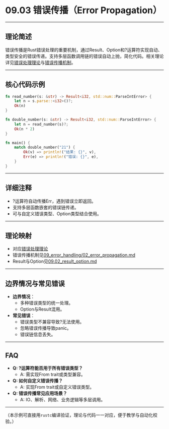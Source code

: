 # 09.03 错误传播（Error Propagation）

---

## 理论简述

错误传播是Rust错误处理的重要机制，通过Result、Option和?运算符实现自动、类型安全的错误传递。支持多层函数调用链的错误自动上抛，简化代码。相关理论详见[错误处理理论](../../09_error_handling/01_error_handling_theory.md)与[错误传播机制](../../09_error_handling/02_error_propagation.md)。

---

## 核心代码示例

```rust
fn read_number(s: &str) -> Result<i32, std::num::ParseIntError> {
    let n = s.parse::<i32>()?;
    Ok(n)
}

fn double_number(s: &str) -> Result<i32, std::num::ParseIntError> {
    let n = read_number(s)?;
    Ok(n * 2)
}

fn main() {
    match double_number("21") {
        Ok(v) => println!("结果: {}", v),
        Err(e) => println!("错误: {}", e),
    }
}
```

---

## 详细注释

- ?运算符自动传播Err，遇到错误立即返回。
- 支持多层函数嵌套的错误链传递。
- 可与自定义错误类型、Option类型结合使用。

---

## 理论映射

- 对应[错误处理理论](../../09_error_handling/01_error_handling_theory.md)
- 错误传播机制见[09_error_handling/02_error_propagation.md](../../09_error_handling/02_error_propagation.md)
- Result与Option见[09.02_result_option.md](./09.02_result_option.md)

---

## 边界情况与常见错误

- **边界情况**：
  - 多种错误类型的统一处理。
  - Option与Result混用。
- **常见错误**：
  - 错误类型不兼容导致?无法使用。
  - 忽略错误传播导致panic。
  - 错误链信息丢失。

---

## FAQ

- **Q: ?运算符能否用于所有错误类型？**
  - A: 需实现From trait或类型兼容。
- **Q: 如何自定义错误传播？**
  - A: 实现From trait或自定义错误类型。
- **Q: 错误传播常见应用场景？**
  - A: IO、解析、网络、业务逻辑等多层调用。

---

（本示例可直接用`rustc`编译验证，理论与代码一一对应，便于教学与自动化校验。）
